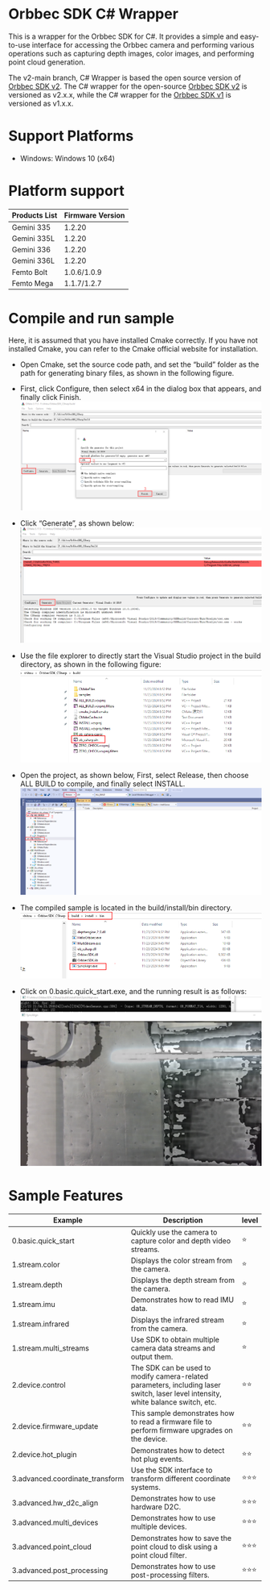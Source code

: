 # Orbbec SDK C# Wrapper

This is a wrapper for the Orbbec SDK for C#. It provides a simple and easy-to-use interface for accessing the Orbbec camera and performing various operations such as capturing depth images, color images, and performing point cloud generation.

The v2-main branch, C# Wrapper is based the open source version of [Orbbec SDK v2](https://github.com/orbbec/OrbbecSDK_v2). The C# wrapper for the open-source [Orbbec SDK v2](https://github.com/orbbec/OrbbecSDK_v2) is versioned as v2.x.x, while the C# wrapper for the [Orbbec SDK v1](https://github.com/orbbec/OrbbecSDK) is versioned as v1.x.x.

# Support Platforms
- Windows: Windows 10 (x64)

# Platform support
| **Products List** | **Firmware Version**        |
|-------------------|-----------------------------|
| Gemini 335        | 1.2.20                   |
| Gemini 335L        | 1.2.20                    |
| Gemini 336        | 1.2.20                      |
| Gemini 336L        | 1.2.20                    |
| Femto Bolt        | 1.0.6/1.0.9                  |
| Femto Mega        | 1.1.7/1.2.7                  |


# Compile and run sample
Here, it is assumed that you have installed Cmake correctly. If you have not installed Cmake, you can refer to the Cmake official website for installation.
- Open Cmake, set the source code path, and set the “build” folder as the path for generating binary files, as shown in the following figure.

- First, click Configure, then select x64 in the dialog box that appears, and finally click Finish.
![compile-1](image/compile-1.png)

- Click “Generate”, as shown below:
![compile-2](image/compile-2.png)

- Use the file explorer to directly start the Visual Studio project in the build directory, as shown in the following figure:
![compile-3](image/compile-3.png)

- Open the project, as shown below, First, select Release, then choose ALL BUILD to compile, and finally select INSTALL.
![compile-4](image/compile-4.png)

- The compiled sample is located in the build/install/bin directory. 
![compile-5](image/compile-5.png)
- Click on 0.basic.quick_start.exe, and the running result is as follows:
![compile-6](image/compile-6.png)

# Sample Features
| Example                | Description              |      level              |
| --------------------- | ------------------------ |----------------|
| 0.basic.quick_start | Quickly use the camera to capture color and depth video streams.|  ⭐   |
| 1.stream.color | Displays the color stream from the camera.|    ⭐   |
| 1.stream.depth | Displays the depth stream from the camera.|    ⭐   |
| 1.stream.imu | Demonstrates how to read IMU data.|   ⭐   |
| 1.stream.infrared | Displays the infrared stream from the camera.|   ⭐   |
| 1.stream.multi_streams | Use SDK to obtain multiple camera data streams and output them.|      ⭐   |
| 2.device.control | The SDK can be used to modify camera-related parameters, including laser switch, laser level intensity, white balance switch, etc.|   ⭐⭐  |
| 2.device.firmware_update | This sample demonstrates how to read a firmware file to perform firmware upgrades on the device.|   ⭐⭐    |
| 2.device.hot_plugin | Demonstrates how to detect hot plug events.| ⭐⭐    |
| 3.advanced.coordinate_transform | Use the SDK interface to transform different coordinate systems.| ⭐⭐⭐    |
| 3.advanced.hw_d2c_align | Demonstrates how to use hardware D2C.|  ⭐⭐⭐    |
| 3.advanced.multi_devices | Demonstrates how to use multiple devices.| ⭐⭐⭐    | 
| 3.advanced.point_cloud | Demonstrates how to save the point cloud to disk using a point cloud filter.| ⭐⭐⭐    |
| 3.advanced.post_processing | Demonstrates how to use post-processing filters.| ⭐⭐⭐    |
                                                                               

